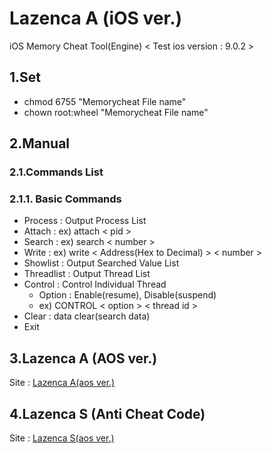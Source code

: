 # Lazenca A (iOS ver.)
iOS Memory Cheat Tool(Engine)
< Test ios version : 9.0.2 >

## 1.Set
* chmod 6755 "Memorycheat File name"
* chown root:wheel "Memorycheat File name"

## 2.Manual
### 2.1.Commands List
### 2.1.1. Basic Commands
* Process : Output Process List
* Attach : ex) attach < pid >
* Search : ex) search < number >
* Write : ex) write < Address(Hex to Decimal) > < number >
* Showlist : Output Searched Value List
* Threadlist : Output Thread List
* Control : Control Individual Thread 
  * Option : Enable(resume), Disable(suspend)
  * ex) CONTROL < option > < thread id >
* Clear : data clear(search data)
* Exit 

## 3.Lazenca A (AOS ver.)
Site : [Lazenca A(aos ver.)](https://github.com/Lazenca/Lazenca-A-Andoird)

## 4.Lazenca S (Anti Cheat Code)
Site : [Lazenca S(aos ver.)](https://github.com/Lazenca/Lazenca-S)

